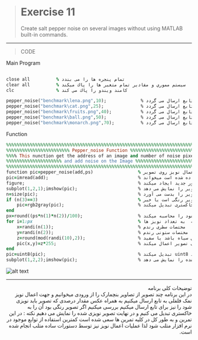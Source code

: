 
> # Exercise 11
> Create salt pepper noise on several images without using MATLAB built-in commands. 
***
>CODE

Main Program
```ruby
 
close all          % تمام پنجره ها را می بندد
clear all          % سيستم مموري و مقادير تمام متغير ها را پاك ميكند
clc                % كامند ويندو را پاك مي كند

pepper_noise("benchmark\lena.png",10);             % یک عکس از تصاویر بنچمارک انتخاب و جهت اعمال نویز به میزان 10 درصد به تابع ارسال می گردد
pepper_noise("benchmark\cat.png",25);              % یک عکس از تصاویر بنچمارک انتخاب و جهت اعمال نویزبه میزان 25 درصد به تابع ارسال می گردد
pepper_noise("benchmark\fruits.png",40);           % یک عکس از تصاویر بنچمارک انتخاب و جهت اعمال نویز به میزان 40 درصد به تابع ارسال می گردد
pepper_noise("benchmark\ball.png",50);             % یک عکس از تصاویر بنچمارک انتخاب و جهت اعمال نویز به میزان 50 درصد به تابع ارسال می گردد
pepper_noise("benchmark\monarch.png",70);          % یک عکس از تصاویر بنچمارک انتخاب و جهت اعمال نویز به میزان 70 درصد به تابع ارسال می گردد
```
Function
```ruby
%%%%%%%%%%%%%%%%%%%%%%%%%%%%%%%%%%%%%%%%%%%%%%%%%%%%%%%%%%%%%%%%%%%%%%%%%%%
%%%%%%%%%%%%%%%%%%%%%%%% Pepper_noise Function %%%%%%%%%%%%%%%%%%%%%%%%%%%%
%%%% This nunction get the address of an image and number of noise pixel%%%
%%%%%%%%%%%%%%%%%%%%% and add noise on the Image %%%%%%%%%%%%%%%%%%%%%%%%%%
%%%%%%%%%%%%%%%%%%%%%%%%%%%%%%%%%%%%%%%%%%%%%%%%%%%%%%%%%%%%%%%%%%%%%%%%%%%
function pic=pepper_noise(add,ps)                 % تابع اعمال نویز روی تصویر
pic=imread(add);                                  % تصویر را با توجه به آدرس که به تابع داده شده است میخواند
figure;                                           % یک فیگور جدید ایجاد میکند
subplot(1,2,1);imshow(pic);                       % تصویر را نمایش می دهد
n=size(pic);                                      % ابعاد تصویر را بدست می آورد
if (n(3)==3)                                      % بررسی میکند تصویر رنگی است یا خیر
    pic=rgb2gray(pic);                            % اگر رنگی بود آن را به خاکستری تبدیل میکند
end 
px=round((ps*n(1)*n(2))/100);                     % با توجه به درصد مقدار پیکسل که باید نویزی شود را محاسبه میکند
for i=1:px                                        % حلقه  به تعداد نویز ها
    x=randi(n(1));                                % مختصات سطری رندم
    y=randi(n(2));                                % مختصات ستونی رندم 
    z=round(mod(randi(10),2));                    % به صورت رندم مشخص میکند پیکسل سیاه باشد یا سفید
    pic(x,y)=z*255;                               % نویز را روی تصویر اعمال میکند
end
pic=uint8(pic);                                   % تبدیل میکند uint8 تصویر را به مد 
subplot(1,2,2);imshow(pic);                       % تصویر نویزی شده را نمایش می دهد
```
![alt text](https://github.com/semnan-university-ai/image-processing-class/blob/93c12db2cfb86ef4cdafcc446aafe05d26bf73ea/excersiecs/alirezachaji/11/Exce11.png)
***
<div dir="rtl">
توضیحات کلی برنامه <br />
 در این برنامه چند تصویر از تصاویر بنچمارک را از ورودی میخوانیم و جهت اعمال نویز نمک فلفلی به تابع ارسال میکنیم
 به همراه عکس مقدار درصدی که تصویر باید نویزی شود را نیز برای تابع ارسال میکنیم
 بررسی میکنیم اگر تصویر رنگی بود آن را به خاکستری تبدیل می کنیم
 و در نهایت تصویر نویزی شده را نمایش می دهیم
 نکته : در این تمرین و به طور کل در کلیه تمرین ها سعی شده است کمترین استفاده از توابع موجود در نرم افزار متلب شود لذا عملیات اعمال نویز نیز توسط دستورات ساده متلب انجام شده است. 
</div>
